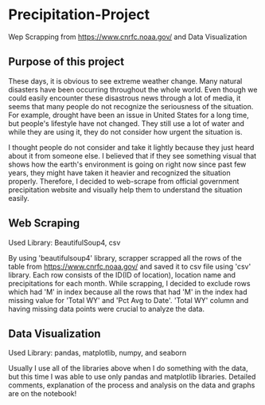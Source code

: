 # Precipitation-Project

 Wep Scrapping from https://www.cnrfc.noaa.gov/ and Data Visualization

## Purpose of this project
These days, it is obvious to see extreme weather change. Many natural disasters have been occurring throughout the whole world. Even though we could easily encounter these disastrous news through a lot of media, it seems that many people do not recognize the seriousness of the situation. For example, drought have been an issue in United States for a long time, but people's lifestyle have not changed. They still use a lot of water and while they are using it, they do not consider how urgent the situation is. 

I thought people do not consider and take it lightly because they just heard about it from someone else. I believed that if they see something visual that shows how the earth's environment is going on right now since past few years, they might have taken it heavier and recognized the situation properly. Therefore, I decided to web-scrape from official government precipitation website and visually help them to understand the situation easily.

## Web Scraping

 Used Library: BeautifulSoup4, csv

 By using 'beautifulsoup4' library, scrapper scrapped all the rows of the table from https://www.cnrfc.noaa.gov/ and saved it to csv file using 'csv' library. Each row consists of the ID(ID of location), location name and precipitations for each month. While scrapping, I decided to exclude rows which had 'M' in index because all the rows that had 'M' in the index had missing value for 'Total WY' and 'Pct Avg to Date'. 'Total WY' column and having missing data points were crucial to analyze the data.

 ## Data Visualization

 Used Library: pandas, matplotlib, numpy, and seaborn

 Usually I use all of the libraries above when I do something with the data, but this time I was able to use only pandas and matplotlib libraries. Detailed comments, explanation of the process and analysis on the data and graphs are on the notebook!


